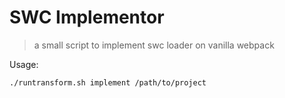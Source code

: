 # SWC Implementor
> a small script to implement swc loader on vanilla webpack



Usage: 
```bash
./runtransform.sh implement /path/to/project
```
